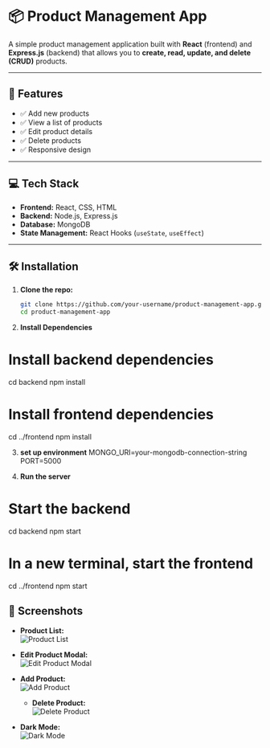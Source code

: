# 📦 Product Management App

A simple product management application built with **React** (frontend) and **Express.js** (backend) that allows you to **create, read, update, and delete (CRUD)** products.

---

## 🚀 Features

- ✅ Add new products  
- ✅ View a list of products  
- ✅ Edit product details  
- ✅ Delete products  
- ✅ Responsive design  

---

## 💻 Tech Stack

- **Frontend:** React, CSS, HTML  
- **Backend:** Node.js, Express.js  
- **Database:** MongoDB  
- **State Management:** React Hooks (`useState`, `useEffect`)  

---

## 🛠️ Installation

1. **Clone the repo:**

   ```bash
   git clone https://github.com/your-username/product-management-app.git
   cd product-management-app


2. **Install Dependencies**
 # Install backend dependencies
cd backend
npm install

# Install frontend dependencies
cd ../frontend
npm install


3. **set up environment**
MONGO_URI=your-mongodb-connection-string
PORT=5000


4. **Run the server**
# Start the backend
cd backend
npm start

# In a new terminal, start the frontend
cd ../frontend
npm start



## 📸 Screenshots

- **Product List:**  
  ![Product List](./assets/Home.png)

- **Edit Product Modal:**  
  ![Edit Product Modal](./assets/Edit_Product.png)

- **Add Product:**  
  ![Add Product](./assets/Add_Product.png)

  - **Delete Product:**  
  ![Delete Product](./assets/Delete.png)

- **Dark Mode:**  
  ![Dark Mode](./assets/dark_mode.png)
